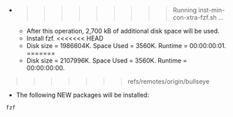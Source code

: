 * >>>>>>>>> Running inst-min-con-xtra-fzf.sh ...
  * After this operation, 2,700 kB of additional disk space will be used.
  * Install fzf.
<<<<<<< HEAD
  * Disk size = 1986604K. Space Used = 3560K. Runtime = 00:00:00:01.
=======
  * Disk size = 2107996K. Space Used = 3560K. Runtime = 00:00:00:00.
>>>>>>> refs/remotes/origin/bullseye
  * The following NEW packages will be installed:
  ```bash
fzf
  ```
